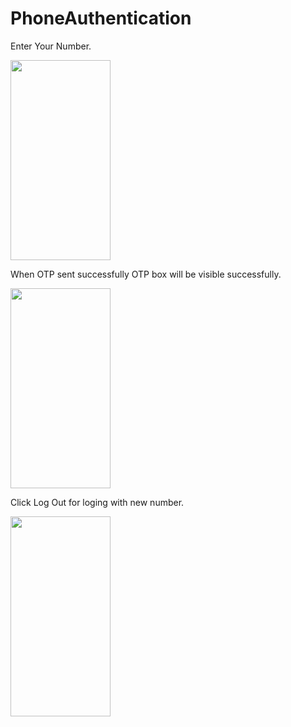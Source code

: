 # PhoneAuthentication

Enter Your Number.

<img src="https://user-images.githubusercontent.com/74703957/163764428-224b4a9b-78a6-440c-9402-a5def6628c33.png" width="160" height="320" />

When OTP sent successfully OTP box will be visible successfully.

<img src="https://user-images.githubusercontent.com/74703957/163764439-522221c7-9571-4d90-a6b3-82b26e1b366b.png" width="160" height="320" />

Click Log Out for loging with new number.

<img src="https://user-images.githubusercontent.com/74703957/163764446-01af1c23-68fd-4c63-b3c4-dcedffe473ad.png" width="160" height="320" />


